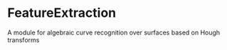 # FeatureExtraction
A module for algebraic curve recognition over surfaces based on Hough transforms
